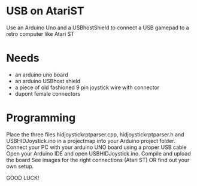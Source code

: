 # USB on AtariST
Use an Arduino Uno and a USBhostShield to connect a USB gamepad to a retro computer like Atari ST

# Needs
- an arduino uno board
- an arduino USBhost shield
- a piece of old fashioned 9 pin joystick wire with connector
- dupont female connectors

# Programming
Place the three files hidjoystickrptparser.cpp, hidjoystickrptparser.h and USBHIDJoystick.ino in a projectmap into your Arduino project folder.
Connect your PC with your arduino UNO board using a proper USB cable
Open your Arduino IDE and open USBHIDJoystick.ino.
Compile and upload the board
See images for the right connections (Atari ST) OR find out your own setup.

GOOD LUCK!
